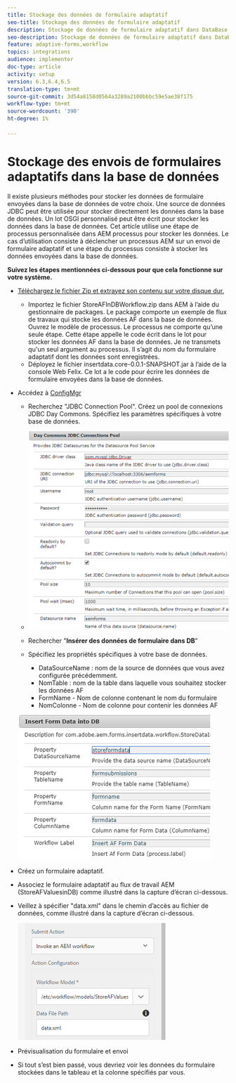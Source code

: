 ```yaml
---
title: Stockage des données de formulaire adaptatif
seo-title: Stockage des données de formulaire adaptatif
description: Stockage de données de formulaire adaptatif dans DataBase dans le cadre de votre processus AEM
seo-description: Stockage de données de formulaire adaptatif dans DataBase dans le cadre de votre processus AEM
feature: adaptive-forms,workflow
topics: integrations
audience: implementer
doc-type: article
activity: setup
version: 6.3,6.4,6.5
translation-type: tm+mt
source-git-commit: 3d54a8158d0564a3289a2100bbbc59e5ae38f175
workflow-type: tm+mt
source-wordcount: '390'
ht-degree: 1%

---
```



# Stockage des envois de formulaires adaptatifs dans la base de données

Il existe plusieurs méthodes pour stocker les données de formulaire envoyées dans la base de données de votre choix. Une source de données JDBC peut être utilisée pour stocker directement les données dans la base de données. Un lot OSGI personnalisé peut être écrit pour stocker les données dans la base de données. Cet article utilise une étape de processus personnalisée dans AEM processus pour stocker les données.
Le cas d’utilisation consiste à déclencher un processus AEM sur un envoi de formulaire adaptatif et une étape du processus consiste à stocker les données envoyées dans la base de données.

**Suivez les étapes mentionnées ci-dessous pour que cela fonctionne sur votre système.**

* [Téléchargez le fichier Zip et extrayez son contenu sur votre disque dur.](assets/storeafdataindb.zip)

   * Importez le fichier StoreAFInDBWorkflow.zip dans AEM à l’aide du gestionnaire de packages. Le package comporte un exemple de flux de travaux qui stocke les données AF dans la base de données. Ouvrez le modèle de processus. Le processus ne comporte qu’une seule étape. Cette étape appelle le code écrit dans le lot pour stocker les données AF dans la base de données. Je ne transmets qu&#39;un seul argument au processus. Il s’agit du nom du formulaire adaptatif dont les données sont enregistrées.
   * Déployez le fichier insertdata.core-0.0.1-SNAPSHOT.jar à l’aide de la console Web Felix. Ce lot a le code pour écrire les données de formulaire envoyées dans la base de données.

* Accédez à [ConfigMgr](http://localhost:4502/system/console/configMgr)

   * Recherchez &quot;JDBC Connection Pool&quot;. Créez un pool de connexions JDBC Day Commons. Spécifiez les paramètres spécifiques à votre base de données.

   * ![pool de connexions jdbc](assets/jdbc-connection-pool.png)
   * Rechercher &quot;**Insérer des données de formulaire dans DB**&quot;
   * Spécifiez les propriétés spécifiques à votre base de données.
      * DataSourceName : nom de la source de données que vous avez configurée précédemment.
      * NomTable : nom de la table dans laquelle vous souhaitez stocker les données AF
      * FormName - Nom de colonne contenant le nom du formulaire
      * NomColonne - Nom de colonne pour contenir les données AF

   ![insertdata](assets/insertdata.PNG)

* Créez un formulaire adaptatif.

* Associez le formulaire adaptatif au flux de travail AEM (StoreAFValuesinDB) comme illustré dans la capture d’écran ci-dessous.

* Veillez à spécifier &quot;data.xml&quot; dans le chemin d’accès au fichier de données, comme illustré dans la capture d’écran ci-dessous.

   ![envoi](assets/submissionafforms.png)

* Prévisualisation du formulaire et envoi

* Si tout s’est bien passé, vous devriez voir les données du formulaire stockées dans le tableau et la colonne spécifiés par vous.



